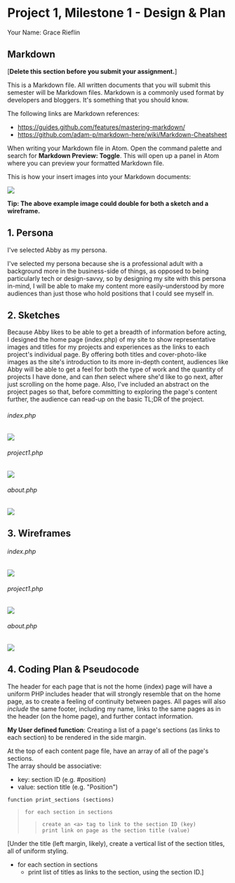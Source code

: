 # Project 1, Milestone 1 - Design & Plan

Your Name: Grace Rieflin

## Markdown

[**Delete this section before you submit your assignment.**]

This is a Markdown file. All written documents that you will submit this semester will be Markdown files. Markdown is a commonly used format by developers and bloggers. It's something that you should know.

The following links are Markdown references:
* <https://guides.github.com/features/mastering-markdown/>
* <https://github.com/adam-p/markdown-here/wiki/Markdown-Cheatsheet>

When writing your Markdown file in Atom. Open the command palette and search for **Markdown Preview: Toggle**. This will open up a panel in Atom where you can preview your formatted Markdown file.

This is how your insert images into your Markdown documents:

![](example.png)

**Tip: The above example image could double for both a sketch and a wireframe.**

## 1. Persona

I've selected Abby as my persona.

I've selected my persona because she is a professional adult with a background more in the business-side of things, as opposed to being particularly tech or design-savvy, so by designing my site with this persona in-mind, I will be able to make my content more easily-understood by more audiences than just those who hold positions that I could see myself in.

## 2. Sketches

Because Abby likes to be able to get a breadth of information before acting, I designed the home page (index.php) of my site to show representative images and titles for my projects and experiences as the links to each project's individual page. By offering both titles and cover-photo-like images as the site's introduction to its more in-depth content, audiences like Abby will be able to get a feel for both the type of work and the quantity of projects I have done, and can _then_ select where she'd like to go next, after just scrolling on the home page. Also, I've included an abstract on the project pages so that, before committing to exploring the page's content further, the audience can read-up on the basic TL;DR of the project.

###### index.php
![](indexsketch.JPG)
###### project1.php
![](project1sketch.JPG)
###### about.php
![](aboutsketch.JPG)

## 3. Wireframes

###### index.php
![](indexwireframe.jpg)
###### project1.php
![](cuyearbookwireframe.jpg)
###### about.php
![](aboutwireframe.jpg)

## 4. Coding Plan & Pseudocode

The header for each page that is not the home (index) page will have a uniform PHP includes header that will strongly resemble that on the home page, as to create a feeling of continuity between pages.
All pages will also _include_ the same footer, including my name, links to the same pages as in the header (on the home page), and further contact information.


**My User defined function**: Creating a list of a page's sections (as links to each section) to be rendered in the side margin.

At the top of each content page file, have an array of all of the page's sections.<br>
  The array should be associative:
  - key: section ID (e.g. #position)
  - value: section title (e.g. "Position")

``function print_sections (sections)``<br>
>``for each section in sections``<br>
  >>``create an <a> tag to link to the section ID (key)``<br>
  >>``print link on page as the section title (value)``

[Under the title (left margin, likely), create a vertical list of the section titles, all of uniform styling.
  - for each section in sections
    - print list of titles as links to the section, using the section ID.]

